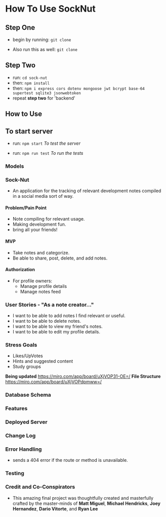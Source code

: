 # How To Use **SockNut**

## Step One

- begin by running:
`git clone`

- Also run this as well:
`git clone`

## Step Two

- run: `cd sock-nut`
- then: `npm install`
- then: `npm i express cors dotenv mongoose jwt bcrypt base-64 supertest sqlite3 jsonwebtoken`
- repeat **step two** for 'backend'

## How to Use

## To start server

- run: `npm start`
*To test the server*

- run: `npm run test`
*To run the tests*

### Models

### Sock-Nut

- An application for the tracking of relevant development notes compiled in a social media sort of way.

#### Problem/Pain Point

- Note compiling for relevant usage.
- Making development fun.
- bring all your friends!

#### MVP

- Take notes and categorize.
- Be able to share, post, delete, and add notes.

#### Authorization

- For profile owners:
  - Manage profile details
  - Manage notes feed

### User Stories - "As a note creator..."

- I want to be able to add notes I find relevant or useful.
- I want to be able to delete notes.
- I want to be able to view my friend's notes.
- I want to be able to edit my profile details.

### Stress Goals

- Likes/UpVotes
- Hints and suggested content
- Study groups

**Being updated** https://miro.com/app/board/uXjVOP31-OE=/
**File Structure** https://miro.com/app/board/uXjVOPdpmww=/

### Database Schema

### Features

### Deployed Server

### Change Log

### Error Handling

- sends a 404 error if the route or method is unavailable.

### Testing

### Credit and Co-Conspirators

- This amazing final project was thoughtfully created and masterfully crafted by the master-minds of **Matt Miguel**, **Michael Hendricks**, **Joey Hernandez**, **Dario Vitorte**, and **Ryan Lee**